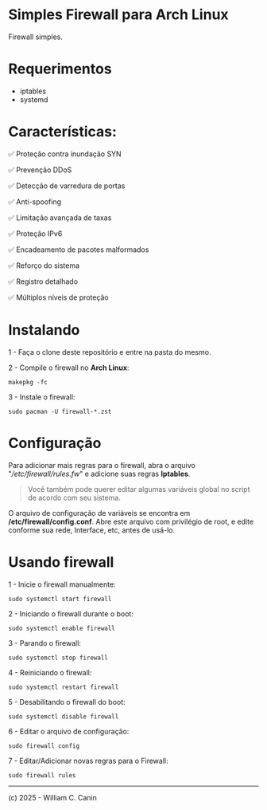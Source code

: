 # Simples Firewall para Arch Linux

Firewall simples.

# Requerimentos

* iptables
* systemd

# Características:

✅ Proteção contra inundação SYN

✅ Prevenção DDoS

✅ Detecção de varredura de portas

✅ Anti-spoofing

✅ Limitação avançada de taxas

✅ Proteção IPv6

✅ Encadeamento de pacotes malformados

✅ Reforço do sistema

✅ Registro detalhado

✅ Múltiplos níveis de proteção

# Instalando

1 - Faça o clone deste repositório e entre na pasta do mesmo.

2 - Compile o firewall no **Arch Linux**:

```
makepkg -fc
```

3 - Instale o firewall:

```
sudo pacman -U firewall-*.zst
```

# Configuração

Para adicionar mais regras para o firewall, abra o arquivo "*/etc/firewall/rules.fw*" e adicione suas regras **Iptables**.
> Você também pode querer editar algumas variáveis global no script de acordo com seu sistema.

O arquivo de configuração de variáveis se encontra em **/etc/firewall/config.conf**.
Abre este arquivo com privilégio de root, e edite conforme sua rede, Interface, etc, antes de usá-lo.

# Usando firewall


1 - Inicie o firewall manualmente:

```
sudo systemctl start firewall
```

2 - Iniciando o firewall durante o boot:

```
sudo systemctl enable firewall
```

3 - Parando o firewall:

```
sudo systemctl stop firewall
```

4 - Reiniciando o firewall:

```
sudo systemctl restart firewall
```

5 - Desabilitando o firewall do boot:

```
sudo systemctl disable firewall
```

6 - Editar o arquivo de configuração:

```
sudo firewall config
```

7 - Editar/Adicionar novas regras para o Firewall:

```
sudo firewall rules
```


---
(c) 2025 - William C. Canin